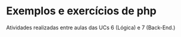 # Exemplos e exercícios de php

Atividades realizadas entre aulas das UCs 6 (Lógica) e 7 (Back-End.)